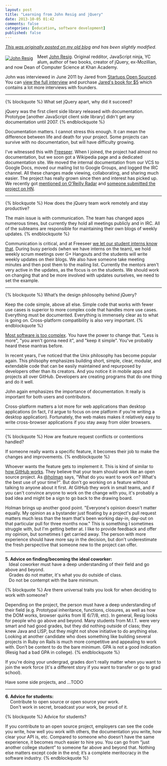 ```yaml
---
layout: post
title: "Learning from John Resig and jQuery"
date: 2013-10-05 01:42
comments: false
categories: [education, software development]
published: false
---
```


_[This was originally posted on my old blog](https://sites.google.com/site/idelerdennis/blog/advice-from-john-resig)
and has been slightly modified._

<div style="display:inline;float:left;margin-top:5px;margin-right:10px;margin-bottom:0px;margin-left:0px">
<a href="https://secure.gravatar.com/avatar/b3e04a46e85ad3e165d66f5d927eb609?s=140&amp;d=https://gs1.wac.edgecastcdn.net/80460E/assets%2Fimages%2Fgravatars%2Fgravatar-140.png" imageanchor="1"><img alt="John Resig" border="0" src="https://secure.gravatar.com/avatar/b3e04a46e85ad3e165d66f5d927eb609?s=140&amp;d=https://gs1.wac.edgecastcdn.net/80460E/assets%2Fimages%2Fgravatars%2Fgravatar-140.png"></a>&nbsp;</div>

Meet [John Resig](http://ejohn.org). Original redditor, JavaScript ninja, YC
alum, author of two books, creator of jQuery, ex-Mozillian, and now Dean of
Computer Science at Khan Academy.

John was interviewed in June 2011 by Jared from [Startups Open Sourced](http://startupsopensourced.com).
You can [view the full interview](http://www.startupsopensourced.com/2011/06/21/john-resig-discusses-jquery-and-decision-to-join-khan-academy/)
and purchase [Jared's book for $5](http://www.amazon.com/Startups-Open-Sourced-ebook/dp/B004ZULMR6/ref=sr_1_2?ie=UTF8&qid=1307487412&sr=8-2)
which contains a lot more interviews with founders.

---

{% blockquote %}
What set jQuery apart, why did it succeed?

jQuery was the first client side library released with documentation. Prototype
[another JavaScript client side library] didn't get any documentation until 2007.
{% endblockquote %}

Documentation matters. I cannot stress this enough. It can mean the difference
between life and death for your project. Some projects can survive with no
documentation, but will have difficulty growing.

I've witnessed this with [Freeseer](http://freeseer.github.io/about/index.html).
When I joined, the project had almost no documentation, but we soon got a
Wikipedia page and a dedicated documentation site. We moved the
internal documentation from our VCS to Google Docs, moved our mailing list to
Google Groups, and logged the IRC channel. All these changes made viewing,
collaborating, and sharing much easier. The project has really grown since then
and interest has picked up. We recently got
[mentioned on O'Reilly Radar](http://radar.oreilly.com/2013/10/four-short-links-3-october-2013.html)
and [someone submitted the project on HN](http://news.ycombinator.com/item?id=6484568).

---

{% blockquote %}
How does the jQuery team work remotely and stay productive?

The main issue is with communication. The team has changed apps numerous times,
but currently they hold all meetings publicly and in IRC. All of the subteams
are responsible for maintaining their own blogs of weekly updates.
{% endblockquote %}

Communication is critical, and at Freeseer
[we let our student interns know that](http://freeseer.github.io/contribute/students.html#communicate).
During busy periods (when we have interns on the team), we hold weekly scrum
meetings over G+ Hangouts and the students will write weekly updates on their
blogs. We also have someone take meeting minutes and then post them to the
mailing list. Currently the mentors aren't very active in the updates, as the
focus is on the students. We should work on changing that and be more involved
with updates ourselves, we need to set the example.

---

{% blockquote %}
What’s the design philosophy behind jQuery?

Keep the code simple, above all else. Simple code that works with fewer use
cases is superior to more complex code that handles more use cases. Everything
must be documented. Everything is immensely clear as to what is going on.
Cross-platform compatibility is also very important.
{% endblockquote %}

[Most software is too complex](https://dideler.github.io/notes/method-of-operation).
You have the power to change that. "Less is more", "you aren't gonna need it",
and "keep it simple". You've probably heard these mantras before.

In recent years, I've noticed that the Unix philosophy has become popular again.
This philsophy emphasizes building short, simple, clear, modular, and
extendable code that can be easily maintained and repurposed by developers other
than its creators. And you notice it in mobile apps and projects all over
GitHub. Developers are creating programs that do one thing and do it well.

John again emphasizes the importance of documentation. It really is important
for both users and contributors.

Cross-platform matters a lot more for web applications than desktop applications
(in fact, I'd argue to focus on one platform if you're writing a desktop
application). Fortunately, the web makes makes it relatively easy to write
cross-browser applications if you stay away from older browsers.

---

{% blockquote %}
How are feature request conflicts or contentions handled?

If someone really wants a specific feature, it becomes their job to make the changes and improvements.
{% endblockquote %}

Whoever wants the feature gets to implement it. This is kind of similar to
[how GitHub works](https://github.com/holman/feedback/issues/430#issuecomment-25471792).
They believe that your team should work like an open source project.
As [@holman](https://twitter.com/holman) says, "What do you want to work on?
What's the best use of your time?". But don't go working on a feature without
talking to anyone about it first. At GitHub they work in small teams, and if you
can't convince anyone to work on the change with you, it's probably a bad idea
and might be a sign to go back to the drawing board.

Holman brings up another good point. "Everyone's opinion doesn't matter equally.
My opinion as a bystander just floating by a project's pull request matters much
less than the team that's been working day-in, day-out on that particular pull
for three months now." This is something I sometimes struggle with, but I'm
getting better at. I like to provide feedback and offer my opinion, but
sometimes I get carried away. The person with more experience should have more
say in the decision, but don't underestimate the fresh perspective that someone
new to the project can offer.

---

<b>5. Advice on finding/becoming the ideal coworker:</b><br>
&nbsp; &nbsp;Ideal coworker must have a deep understanding of their field and go above and beyond.<br>
&nbsp; &nbsp;Grades do not matter, it's what you do outside of class.<br>
&nbsp; &nbsp;Do not be contempt with the bare minimum.

{% blockquote %}
Are there universal traits you look for when deciding to work with someone?

Depending on the project, the person must have a deep understanding of their
field (e.g. Prototypal inheritance, functions, closures, as well as how the DOM
works, browser quirks from IE 6/7/8, etc). In general, Resig looks for people
who go above and beyond. Many students from M.I.T. were very smart and had good
grades, but they did nothing outside of class; they knew Java and LISP, but they
might not show initiative to do anything else. Looking at another candidate who
does something like building several projects in Ruby on Rails is much more
competitive and appealing to work with. Don’t be content to do the bare minimum.
GPA is not a good indication (Resig had a bad GPA in college).
{% endblockquote %}

If you're doing your undergrad, grades don't really matter when you want to
join the work force (it's a different story if you want to transfer or go to
grad school).

Have some side projects, and ...TODO

---

<b>6. Advice for students:</b><br>
&nbsp; &nbsp; Contribute to open source or open source your work.<br>
&nbsp; &nbsp; Don't work in secret, broadcast your work, be proud of it.<br>

{% blockquote %}
Advice for students?

If you contribute to an open source project, employers can see the code you
write, how well you work with others, the documentation you write, how clear
your API is, etc. Compared to someone who doesn’t have the same experience, it
becomes much easier to hire you. You can go from “just another college student”
to someone far above and beyond that. Nothing else matters except code in the
end; it’s a complete meritocracy in the software industry.
{% endblockquote %}
